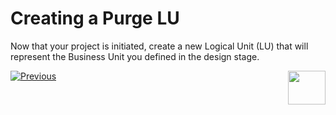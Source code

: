 # Creating a Purge LU

Now that your project is initiated, create a new Logical Unit (LU) that will represent the Business Unit you defined in the design stage. 






[![Previous](/articles/images/Previous.png)](/articles/37_libraries/purging/01_purge_overview.md)[<img align="right" width="60" height="54" src="/articles/images/Next.png">](/articles/37_libraries/purging/03_purge_project_creation.md)
